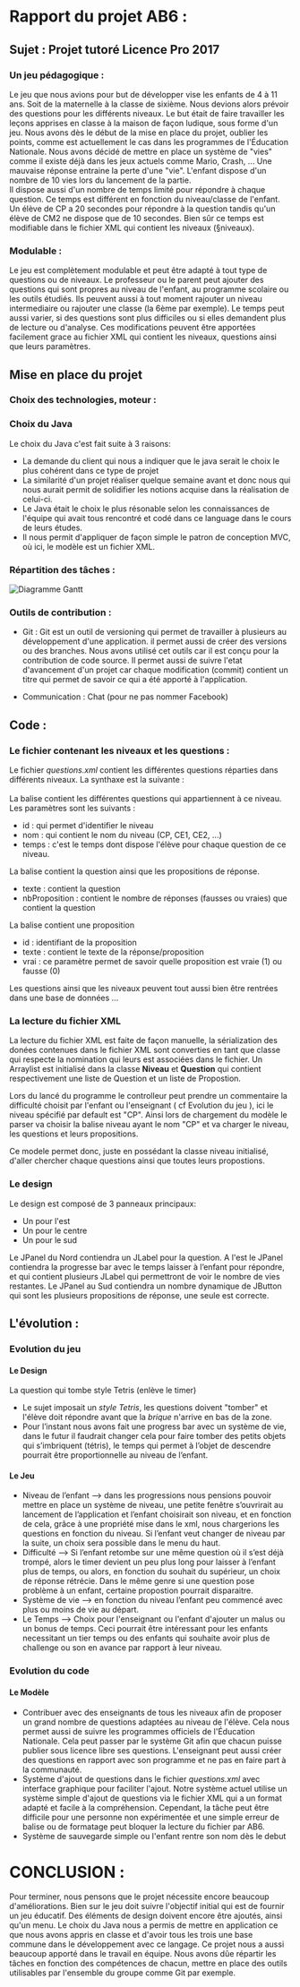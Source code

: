 # Rapport du projet AB6 : 

## Sujet : Projet tutoré Licence Pro 2017

### Un jeu pédagogique : 
Le jeu que nous avions pour but de développer vise les enfants de 4 à 11 ans. Soit de la maternelle à la classe de sixième. Nous devions alors prévoir des questions pour les différents niveaux. Le but était de faire travailler les leçons apprises en classe à la maison de façon ludique, sous forme d'un jeu. Nous avons dès le début de la mise en place du projet, oublier les points, comme est actuellement le cas dans les programmes de l'Éducation Nationale. Nous avons décidé de mettre en place un système de "vies" comme il existe déjà dans les jeux actuels comme Mario, Crash, ... Une mauvaise réponse entraine la perte d'une "vie". L'enfant dispose d'un nombre de 10 vies lors du lancement de la partie.  
Il dispose aussi d'un nombre de temps limité pour répondre à chaque question. Ce temps est différent en fonction du niveau/classe de l'enfant. Un élève de CP a 20 secondes pour répondre à la question tandis qu'un élève de CM2 ne dispose que de 10 secondes. Bien sûr ce temps est modifiable dans le fichier XML qui contient les niveaux (§niveaux). 

### Modulable :
Le jeu est complètement modulable et peut être adapté à tout type de questions ou de niveaux. Le professeur ou le parent peut ajouter des questions qui sont propres au niveau de l'enfant, au programme scolaire ou les outils étudiés.
Ils peuvent aussi à tout moment rajouter un niveau intermediaire ou rajouter une classe (la 6ème par exemple).
Le temps peut aussi varier, si des questions sont plus difficiles ou si elles demandent plus de lecture ou d'analyse.
Ces modifications peuvent être apportées facilement grace au fichier XML qui contient les niveaux, questions ainsi que leurs paramètres. 

## Mise en place du projet 

### Choix des technologies, moteur :

### Choix du Java 
Le choix du Java c'est fait suite à 3 raisons:
- La demande du client qui nous a indiquer que le java serait le choix le plus cohérent dans ce type de projet
- La similarité d'un projet réaliser quelque semaine avant et donc nous qui nous aurait permit de solidifier les notions acquise dans la réalisation de celui-ci.
- Le Java était le choix le plus résonable selon les connaissances de l'équipe qui avait tous rencontré et codé dans ce language dans le cours de leurs études.
- Il nous permit d'appliquer de façon simple le patron de conception MVC, où ici, le modèle est un fichier XML.
### Répartition des tâches :
![Diagramme Gantt](https://github.com/lezohtml/AB6/blob/master/18982923_1880353625550067_85301318_n.png)
### Outils de contribution :

- Git : Git est un outil de versioning qui permet de travailler à plusieurs au développement d'une application. il permet aussi de créer des versions ou des branches. Nous avons utilisé cet outils car il est conçu pour la contribution de code source. Il permet aussi de suivre l'etat d'avancement d'un projet car chaque modification (commit) contient un titre qui permet de savoir ce qui a été apporté à l'application.

- Communication : Chat (pour ne pas nommer Facebook)

## Code :

### Le fichier contenant les niveaux et les questions :
Le fichier *questions.xml* contient les différentes questions réparties dans différents niveaux. La synthaxe est la suivante :  
    <Niveau id="1" nom="CP" temps="20" >
        <Question texte="Question ?" nbProposition="2">
            <Proposition id="1" texte="Reponse 1" vrai="1">
            <Proposition id="2" texte="Reponse 2" vrai="0">
        </Question>
    </Niveau>  
La balise *<Niveau>* contient les différentes questions qui appartiennent à ce niveau. Les paramètres sont les suivants :
  - id : qui permet d'identifier le niveau
  - nom : qui contient le nom du niveau (CP, CE1, CE2, ...)
  - temps : c'est le temps dont dispose l'élève pour chaque question de ce niveau.
  
La balise *<Question>* contient la question ainsi que les propositions de réponse.  
  - texte : contient la question
  - nbProposition : contient le nombre de réponses (fausses ou vraies) que contient la question
  
La balise *<Proposition>* contient une proposition  
  - id : identifiant de la proposition
  - texte : contient le texte de la réponse/proposition
  - vrai : ce paramètre permet de savoir quelle proposition est vraie (1) ou fausse (0)  
  
Les questions ainsi que les niveaux peuvent tout aussi bien être rentrées dans une base de données ...

### La lecture du fichier XML
La lecture du fichier XML est faite de façon manuelle, la sérialization des donées contenues dans le fichier XML sont converties en tant que classe qui respecte la nomination qui leurs est associées dans le fichier. Un Arraylist est initialisé dans la classe **Niveau** et **Question** qui contient respectivement une liste de Question et un liste de Propostion. 

Lors du lancé du programme le controlleur peut prendre un commentaire la difficulté choisit par l'enfant ou l'enseignant ( cf Evolution du jeu ), ici le niveau spécifié par default est "CP". Ainsi lors de chargement du modèle le parser va choisir la balise niveau ayant le nom "CP" et va charger le niveau, les questions et leurs propositions.

Ce modele permet donc, juste en possédant la classe niveau initialisé, d'aller chercher chaque questions ainsi que toutes leurs propostions.
### Le design 
Le design est composé de 3 panneaux principaux:
  - Un pour l'est
  - Un pour le centre
  - Un pour le sud
    
Le JPanel du Nord contiendra un JLabel pour la question.
A l'est le JPanel contiendra la progresse bar avec le temps laisser à l’enfant pour répondre, et qui contient  plusieurs JLabel qui permettront de voir le nombre de vies restantes.
Le JPanel au Sud contiendra  un nombre dynamique de JButton qui sont les plusieurs propositions de réponse, une seule est correcte.


## L'évolution :


### Evolution du jeu
#### Le Design
La question qui tombe style Tetris (enlève le timer)
  - Le sujet imposait un *style Tetris*, les questions doivent "tomber" et l'élève doit répondre avant que la *brique* n'arrive en bas de la zone. 
  - Pour l’instant nous avons fait une progress bar avec un système de vie, dans le futur il faudrait changer cela  pour faire tomber des petits objets qui s’imbriquent (tétris), le temps qui permet à l’objet de descendre pourrait être proportionnelle au niveau de l’enfant.
  #### Le Jeu
  - Niveau de l’enfant --> dans les progressions nous pensions pouvoir mettre en place un système de niveau, une petite fenêtre s’ouvrirait au lancement de l’application et l’enfant choisirait son niveau, et en fonction de cela, grâce à une propriété mise dans le xml, nous chargerions les questions en fonction du niveau. Si l’enfant veut changer de niveau par la suite, un choix sera possible dans le menu du haut.
  - Difficulté --> Si l’enfant retombe sur une même question où il s’est déjà trompé, alors le timer devient un peu plus long pour laisser à l’enfant plus de temps, ou alors, en fonction du souhait  du supérieur, un choix de réponse rétrécie. Dans le même genre si une question pose problème à un enfant, certaine propostion pourrait disparaitre.
  - Système de vie --> en fonction du niveau l’enfant peu commencé avec plus ou moins de vie au départ.
   - Le Temps --> Choix pour l'enseignant ou l'enfant d'ajouter un malus ou un bonus de temps. Ceci pourrait être intéressant pour les enfants necessitant un tier temps ou des enfants qui souhaite avoir plus de challenge ou son en avance par rapport à leur niveau.
 ### Evolution du code
  #### Le Modèle
  - Contribuer avec des enseignants de tous les niveaux afin de proposer un grand nombre de questions adaptées au niveau de l'élève. Cela nous permet aussi de suivre les programmes officiels de l'Éducation Nationale. Cela peut passer par le système Git afin que chacun puisse publier sous licence libre ses questions. L'enseignant peut aussi créer des questions en rapport avec son programme et ne pas en faire part à la communauté. 
  - Système d'ajout de questions dans le fichier *questions.xml* avec interface graphique pour faciliter l'ajout. Notre système actuel utilise un système simple d'ajout de questions via le fichier XML qui a un format adapté et facile à la compréhension. Cependant, la tâche peut être difficile pour une personne non expérimentée et une simple erreur de balise ou de formatage peut bloquer la lecture du fichier par AB6.
  - Système de sauvegarde simple ou l'enfant rentre son nom dès le debut 
  

# CONCLUSION :
Pour terminer, nous pensons que le projet nécessite encore beaucoup d'améliorations. Bien sur le jeu doit suivre l'objectif initial qui est de fournir un jeu éducatif. Des éléments de design doivent encore être ajoutés, ainsi qu'un menu.
Le choix du Java nous a permis de mettre en application ce que nous avons appris en classe et d'avoir tous les trois une base commune dans le développement avec ce langage.
Ce projet nous a aussi beaucoup apporté dans le travail en équipe. Nous avons dûe répartir les tâches en fonction des compétences de chacun, mettre en place des outils utilisables par l'ensemble du groupe comme Git par exemple.

